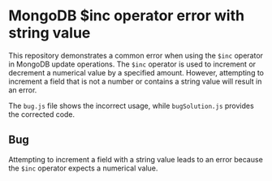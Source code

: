 # MongoDB $inc operator error with string value

This repository demonstrates a common error when using the `$inc` operator in MongoDB update operations. The `$inc` operator is used to increment or decrement a numerical value by a specified amount.  However, attempting to increment a field that is not a number or contains a string value will result in an error.

The `bug.js` file shows the incorrect usage, while `bugSolution.js` provides the corrected code.

## Bug
Attempting to increment a field with a string value leads to an error because the `$inc` operator expects a numerical value. 
